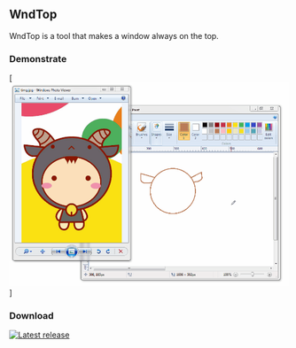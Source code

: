 ## WndTop

WndTop is a tool that makes a window always on the top.

### Demonstrate

[![](https://github.com/GaryBikini/WndTop/blob/master/Screenshots/functions.gif)]

### Download

[![Latest release](https://img.shields.io/github/release/GaryBikini/WndTop.svg)](https://github.com/GaryBikini/WndTop/releases/latest)

